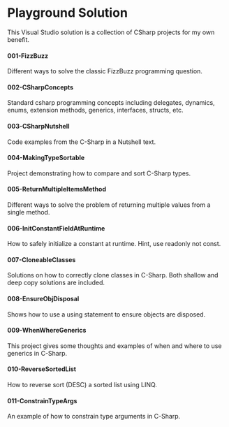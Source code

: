 # Playground Solution
This Visual Studio solution is a collection of CSharp projects for my own benefit.

#### 001-FizzBuzz
Different ways to solve the classic FizzBuzz programming question.

#### 002-CSharpConcepts
Standard csharp programming concepts including delegates, dynamics, enums, extension methods, generics, interfaces, structs, etc.

#### 003-CSharpNutshell
Code examples from the C-Sharp in a Nutshell text.

#### 004-MakingTypeSortable
Project demonstrating how to compare and sort C-Sharp types.

#### 005-ReturnMultipleItemsMethod
Different ways to solve the problem of returning multiple values from a single method.

#### 006-InitConstantFieldAtRuntime
How to safely initialize a constant at runtime. Hint, use readonly not const.

#### 007-CloneableClasses
Solutions on how to correctly clone classes in C-Sharp. Both shallow and deep copy solutions are included.

#### 008-EnsureObjDisposal
Shows how to use a using statement to ensure objects are disposed.

#### 009-WhenWhereGenerics
This project gives some thoughts and examples of when and where to use generics in C-Sharp.

#### 010-ReverseSortedList
How to reverse sort (DESC) a sorted list using LINQ.

#### 011-ConstrainTypeArgs
An example of how to constrain type arguments in C-Sharp.

